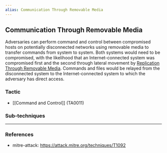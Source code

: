```yaml
---
alias: Communication Through Removable Media
---
```


## Communication Through Removable Media

Adversaries can perform command and control between compromised hosts on potentially disconnected networks using removable media to transfer commands from system to system. Both systems would need to be compromised, with the likelihood that an Internet-connected system was compromised first and the second through lateral movement by [Replication Through Removable Media](https://attack.mitre.org/techniques/T1091). Commands and files would be relayed from the disconnected system to the Internet-connected system to which the adversary has direct access.


### Tactic

- [[Command and Control]] (TA0011)

### Sub-techniques


---
### References

- mitre-attack: https://attack.mitre.org/techniques/T1092
